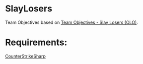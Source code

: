 # SlayLosers
Team Objectives based on [Team Objectives - Slay Losers (OLO)](https://forums.alliedmods.net/showthread.php?t=924).

# Requirements:
[CounterStrikeSharp](https://github.com/roflmuffin/CounterStrikeSharp)
